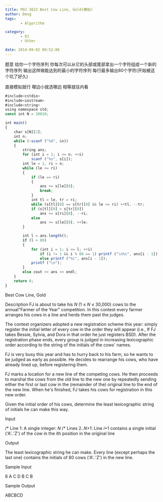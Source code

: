 ```yaml
---
title: POJ 3623 Best Cow Line, Gold(模拟)
author: Deng
tags: 
       - Algorithm

category: 
       - OJ
       - Other

date: 2014-09-02 09:52:08
---
```

题意 给你一个字符序列 你每次可以从它的头部或尾部拿出一个字符组成一个新的字符序列 输出这样做能达到的最小的字符序列 每行最多输出80个字符(开始被这个坑了好久)

直接模拟就行 哪边小就选哪边 相等就往内看

```js 
#include<cstdio>
#include<iostream>
#include<string>
using namespace std;
const int N = 30010;

int main()
{
    char s[N][2];
    int n;
    while (~scanf ("%d", &n))
    {
        string ans;
        for (int i = 1; i <= n; ++i)
            scanf ("%s", s[i]);
        int le = 1, ri = n;
        while (le <= ri)
        {
            if (le == ri)
            {
                ans += s[le][0];
                break;
            }
            int tl = le, tr = ri;
            while (s[tl][0] == s[tr][0] && le <= ri) ++tl, --tr;
            if (s[tl][0] > s[tr][0])
                ans += s[ri][0], --ri;
            else
                ans += s[le][0], ++le;
        }

        int l = ans.length();
        if (l > 80)
        {
            for (int i = 1; i <= l; ++i)
                if (i != 1 && i % 80 == 1) printf ("\n%c", ans[i - 1]);
                else printf ("%c", ans[i - 1]);
            printf ("\n");
        }
        else cout << ans << endl;
    }
    return 0;
}
```

Best Cow Line, Gold

Description
FJ is about to take his *N* (1 ≤ *N* ≤ 30,000) cows to the annual"Farmer of the Year" competition. In this contest every farmer arranges his cows in a line and herds them past the judges.

The contest organizers adopted a new registration scheme this year: simply register the initial letter of every cow in the order they will appear (i.e., If FJ takes Bessie, Sylvia, and Dora in that order he just registers BSD). After the registration phase ends, every group is judged in increasing lexicographic order according to the string of the initials of the cows' names.

FJ is very busy this year and has to hurry back to his farm, so he wants to be judged as early as possible. He decides to rearrange his cows, who have already lined up, before registering them.

FJ marks a location for a new line of the competing cows. He then proceeds to marshal the cows from the old line to the new one by repeatedly sending either the first or last cow in the (remainder of the) original line to the end of the new line. When he's finished, FJ takes his cows for registration in this new order.

Given the initial order of his cows, determine the least lexicographic string of initials he can make this way.

Input

/* Line 1: A single integer: *N*
/* Lines 2..*N*+1: Line *i*+1 contains a single initial ('A'..'Z') of the cow in the *i*th position in the original line

Output

The least lexicographic string he can make. Every line (except perhaps the last one) contains the initials of 80 cows ('A'..'Z') in the new line.

Sample Input

6 A C D B C B

Sample Output

ABCBCD
